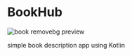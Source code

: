 # BookHub

![book removebg preview](https://user-images.githubusercontent.com/54323039/90742044-f8a5dc00-e2ec-11ea-89aa-cf9e5e8135bc.jpg)

simple book description app using Kotlin

